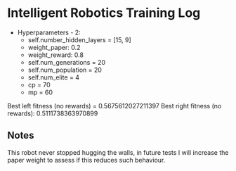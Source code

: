 # Intelligent Robotics Training Log

- Hyperparameters - 2:
    - self.number_hidden_layers = [15, 9]
    - weight_paper: 0.2
    - weight_reward: 0.8
    - self.num_generations = 20
    - self.num_population = 20
    - self.num_elite = 4
    - cp = 70
    - mp = 60

Best left fitness (no rewards) = 0.5675612027211397
Best right fitness (no rewards): 0.5111738363970899

## Notes
This robot never stopped hugging the walls, in future tests I will increase the paper weight to assess if this reduces such behaviour.
